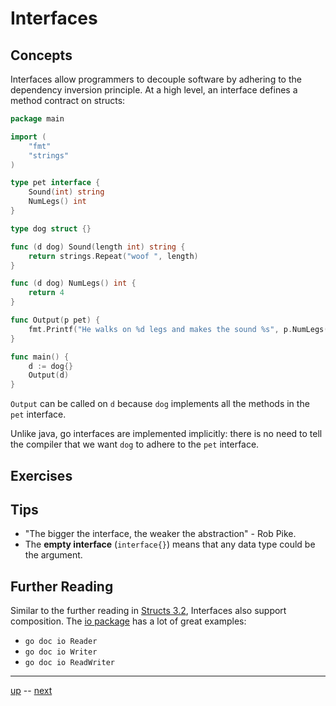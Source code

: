 # Interfaces

## Concepts

Interfaces allow programmers to decouple software by adhering to the dependency inversion principle.
At a high level, an interface defines a method contract on structs:

```go
package main

import (
    "fmt"
    "strings"
)

type pet interface {
    Sound(int) string
    NumLegs() int
}

type dog struct {}

func (d dog) Sound(length int) string {
    return strings.Repeat("woof ", length)
}

func (d dog) NumLegs() int {
    return 4
}

func Output(p pet) {
    fmt.Printf("He walks on %d legs and makes the sound %s", p.NumLegs(), p.Sound(2))
}

func main() {
    d := dog{}
    Output(d)
}
```

`Output` can be called on `d` because `dog` implements all the methods in the `pet` interface.

Unlike java, go interfaces are implemented implicitly: there is no need to tell the compiler that we want `dog` to adhere to the `pet` interface.

## Exercises

## Tips
- "The bigger the interface, the weaker the abstraction" - Rob Pike.
- The **empty interface** (`interface{}`) means that any data type could be the argument.

## Further Reading

Similar to the further reading in [Structs 3.2](../3-Data/3.2.md), Interfaces also support composition. The [io package](https://golang.org/pkg/io/#ReadCloser) has a lot of great examples:
  - `go doc io Reader`
  - `go doc io Writer`
  - `go doc io ReadWriter`

---

[up](Readme.md) -- [next](4.2.md)